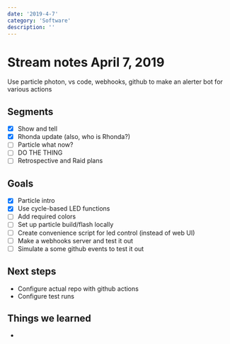 ```yaml
---
date: '2019-4-7'
category: 'Software'
description: ''
---
```


# Stream notes April 7, 2019

Use particle photon, vs code, webhooks, github
to make an alerter bot for various actions

## Segments

- [x] Show and tell
- [x] Rhonda update (also, who is Rhonda?)
- [ ] Particle what now?
- [ ] DO THE THING
- [ ] Retrospective and Raid plans

## Goals

- [x] Particle intro
- [x] Use cycle-based LED functions
- [ ] Add required colors
- [ ] Set up particle build/flash locally
- [ ] Create convenience script for led control (instead of web UI)
- [ ] Make a webhooks server and test it out
- [ ] Simulate a some github events to test it out

## Next steps

- Configure actual repo with github actions
- Configure test runs

## Things we learned

-
